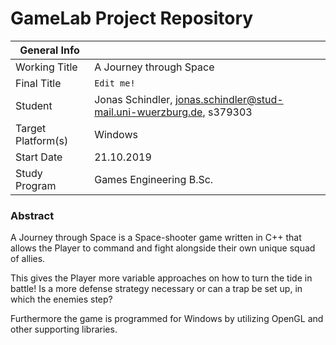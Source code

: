 # GameLab Project Repository

|  General Info  |                                                                |
| ---|----------------------------------------------------------------|
| Working Title | A Journey through Space                                        |
| Final Title | `Edit me!`                                                     |
| Student | Jonas Schindler, jonas.schindler@stud-mail.uni-wuerzburg.de, s379303 |
| Target Platform(s) | Windows                                                        |
| Start Date | 21.10.2019                                                     |
| Study Program | Games Engineering B.Sc.                                        |

### Abstract

A Journey through Space is a Space-shooter game written in C++ that allows the Player to command and fight alongside their own unique squad of allies.

This gives the Player more variable approaches on how to turn the tide in battle! Is a more defense strategy necessary or can a trap be set up, in which the enemies step?

Furthermore the game is programmed for Windows by utilizing OpenGL and other supporting libraries.


